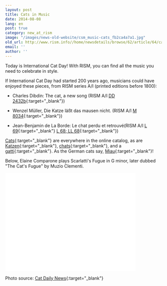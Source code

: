 ```yaml
---
layout: post
title: Cats in Music
date: 2014-08-08
lang: en
post: true
category: new_at_rism
image: "/images/news-old-website/csm_music-cats_fb2ca4a7a1.jpg"
old_url: http://www.rism.info//home/newsdetails/browse/62/article/64/cats-in-music.html
email: ''
author: ''
---
```


Today is International Cat Day! With RISM, you can find all the music you need to celebrate in style.

If International Cat Day had started 200 years ago, musicians could have enjoyed these pieces, from RISM series A/I (printed editions before 1800):

- Charles Dibdin: The cat, a new song (RISM A/I [DD 2432b](https://opac.rism.info/search?id=00000991017257){:target="_blank"})

- Wenzel Müller, Die Katze läßt das mausen nicht. (RISM A/I [M 8034](https://opac.rism.info/search?id=00000990046358){:target="_blank"})

- Jean-Benjamin de La Borde: Le chat perdu et retrouvé(RISM A/I [L 69](https://opac.rism.info/search?id=00000990035910){:target="_blank"} [L 68; LL 68](https://opac.rism.info/search?id=00000990035909){:target="_blank"})

[Cats](https://opac.rism.info/search?View=rism&q=cats){:target="_blank"} are everywhere in the online catalog, as are [Katzen](https://opac.rism.info/search?View=rism&q=katzen){:target="_blank"}, [chats](https://opac.rism.info/search?View=rism&q=chats){:target="_blank"}, and a [gatti](https://opac.rism.info/search?id=270002292&db=251&View=rism){:target="_blank"}. As the German cats say, [Miau](https://opac.rism.info/search?View=rism&q=miau){:target="_blank"}!


Below, Elaine Comparone plays Scarlatti's Fugue in G minor, later dubbed "The Cat's Fugue" by Muzio Clementi.

<iframe width="420" height="315" src="//www.youtube.com/embed/CbW1nNBqVnI" frameborder="0" allowfullscreen></iframe>

Photo source: [Cat Daily News](http://catdailynews.com/2013/11/classical-music-for-cats/){:target="_blank"}

